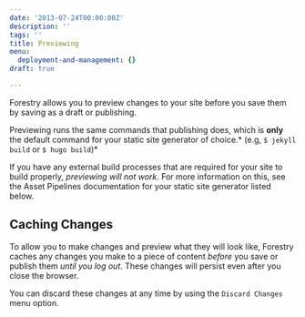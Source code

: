 ```yaml
---
date: '2013-07-24T00:00:00Z'
description: ''
tags: ''
title: Previewing
menu:
  deployment-and-management: {}
draft: true

---
```

Forestry allows you to preview changes to your site before you save them by saving as a draft or publishing.

Previewing runs the same commands that publishing does, which is **only** the default command for your static site generator of choice.* (e.g, `$ jekyll build` or `$ hugo build`)*

If you have any external build processes that are required for your site to build properly, *previewing will not work*. For more information on this, see the Asset Pipelines documentation for your static site generator listed below.

## Caching Changes
To allow you to make changes and preview what they will look like, Forestry caches any changes you make to a piece of content *before* you save or publish them *until you log out*. These changes will persist even after you close the browser.

You can discard these changes at any time by using the `Discard Changes` menu option.